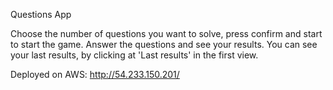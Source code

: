 Questions App

Choose the number of questions you want to solve, press confirm and start to start the game. Answer the questions and see your results. You can see your last results, by clicking at 'Last results' in the first view.

Deployed on AWS: http://54.233.150.201/